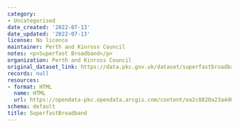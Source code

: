 ```yaml
---
category:
- Uncategorised
date_created: '2022-07-13'
date_updated: '2022-07-13'
license: No licence
maintainer: Perth and Kinross Council
notes: <p>Superfast Broadband</p>
organization: Perth and Kinross Council
original_dataset_link: https://data.pkc.gov.uk/dataset/superfastbroadband
records: null
resources:
- format: HTML
  name: HTML
  url: https://opendata-pkc.opendata.arcgis.com/content/ea2c8820a23a4d67b392de0e23405f52
schema: default
title: SuperfastBroadband
---
```

